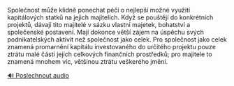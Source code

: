 
Společnost může klidně ponechat péči o nejlepší možné využití kapitálových statků na jejich majitelích. Když se pouštějí do konkrétních projektů, dávají tito majitelé v sázku vlastní majetek, bohatství a společenské postavení. Mají dokonce větší zájem na úspěchu svých podnikatelských aktivit než společnost jako celek. Pro společnost jako celek znamená promarnění kapitálu investovaného do určitého projektu pouze ztrátu malé části jejích celkových finančních prostředků; pro majitele to znamená mnohem víc, většinou ztrátu veškerého jmění.

[🔊 Poslechnout audio](/data/7-paragraphs/audio/chapter_60/para_001-Spolenost-me-klidn-ponechat-pi-o-nejlep-mo.mp3)
